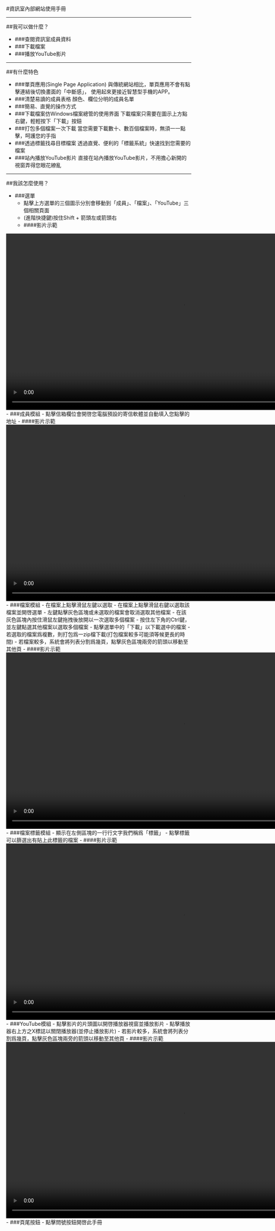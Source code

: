 #資訊室內部網站使用手冊

---

##我可以做什麼？
- ###查閱資訊室成員資料
- ###下載檔案
- ###播放YouTube影片

---

##有什麼特色
- ###單頁應用(Single Page Application)
與傳統網站相比，單頁應用不會有點擊連結後切換畫面的「中斷感」，
使用起來更接近智慧型手機的APP。
- ###清楚易讀的成員表格
顏色、欄位分明的成員名單
- ###簡易、直覺的操作方式
- ###下載檔案仿Windows檔案總管的使用界面
下載檔案只需要在圖示上方點右鍵，輕輕按下「下載」按鈕
- ###打包多個檔案一次下載
當您需要下載數十、數百個檔案時，無須一一點擊，呵護您的手指
- ###透過標籤找尋目標檔案
透過直覺、便利的「標籤系統」快速找到您需要的檔案
- ###站內播放YouTube影片
直接在站內播放YouTube影片，不用擔心新開的視窗弄得您眼花繚亂

---

##我該怎麼使用？
- ###選單
    - 點擊上方選單的三個圖示分別會移動到「成員」、「檔案」、「YouTube」三個相關頁面
    - (進階快捷鍵)按住Shift + 箭頭左或箭頭右
    - ####影片示範
<video width="auto" height="480" controls>
<source src="/F1.webm" type="video/webm">
</video>
- ###成員模組
    - 點擊信箱欄位會開啓您電腦預設的寄信軟體並自動填入您點擊的地址
    - ####影片示範
<video width="auto" height="480" controls>
<source src="/F2.webm" type="video/webm">
</video>
- ###檔案模組
    - 在檔案上點擊滑鼠左鍵以選取
    - 在檔案上點擊滑鼠右鍵以選取該檔案並開啓選單
    - 左鍵點擊灰色區塊或未選取的檔案會取消選取其他檔案
    - 在該灰色區塊內按住滑鼠左鍵拖拽後放開以一次選取多個檔案
    - 按住左下角的Ctrl鍵，並左鍵點選其他檔案以選取多個檔案
    - 點擊選單中的「下載」以下載選中的檔案
    - 若選取的檔案爲複數，則打包爲一zip檔下載(打包檔案較多可能須等候更長的時間)
    - 若檔案較多，系統會將列表分割爲幾頁，點擊灰色區塊兩旁的箭頭以移動至其他頁
    - ####影片示範
<video width="auto" height="480" controls>
<source src="/F3.webm" type="video/webm">
</video>
- ###檔案標籤模組
    - 顯示在左側區塊的一行行文字我們稱爲「標籤」
    - 點擊標籤可以篩選出有貼上此標籤的檔案
    - ####影片示範
<video width="auto" height="480" controls>
<source src="/F4.webm" type="video/webm">
</video>
- ###YouTube模組
    - 點擊影片的片頭圖以開啓播放器視窗並播放影片
    - 點擊播放器右上方之X標誌以關閉播放器(並停止播放影片)
    - 若影片較多，系統會將列表分割爲幾頁，點擊灰色區塊兩旁的箭頭以移動至其他頁
    - ####影片示範
<video width="auto" height="480" controls>
<source src="/F5.webm" type="video/webm">
</video>
- ###頁尾按鈕
    - 點擊問號按鈕開啓此手冊
